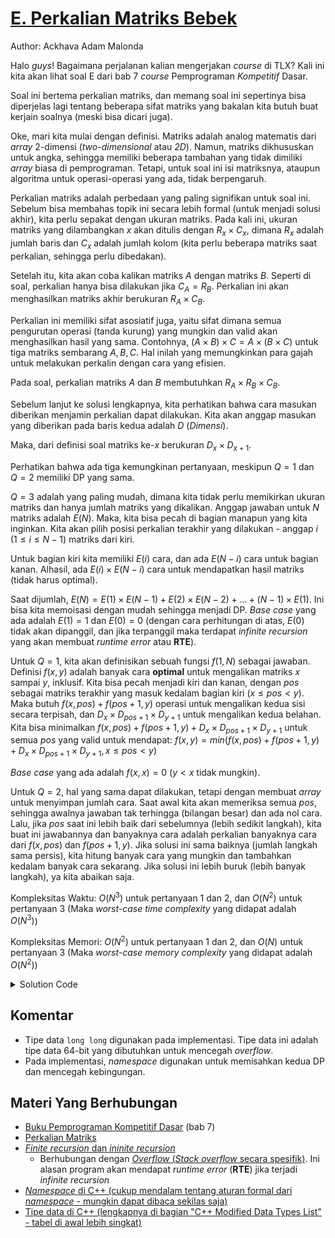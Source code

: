# [E. Perkalian Matriks Bebek](https://tlx.toki.id/courses/competitive/chapters/07/problems/E)

Author: Ackhava Adam Malonda

Halo _guys_! Bagaimana perjalanan kalian mengerjakan _course_ di TLX? Kali ini kita akan lihat soal E dari bab 7 _course_ Pemprograman *Kompetitif* Dasar.

Soal ini bertema perkalian matriks, dan memang soal ini sepertinya bisa diperjelas lagi tentang beberapa sifat matriks yang bakalan kita butuh buat kerjain soalnya (meski bisa dicari juga).

Oke, mari kita mulai dengan definisi. Matriks adalah analog matematis dari _array_ 2-dimensi (_two-dimensional_ atau _2D_). Namun, matriks dikhususkan untuk angka, sehingga memiliki beberapa tambahan yang tidak dimiliki _array_ biasa di pemprograman. Tetapi, untuk soal ini isi matriksnya, ataupun algoritma untuk operasi-operasi yang ada, tidak berpengaruh.

Perkalian matriks adalah perbedaan yang paling signifikan untuk soal ini. Sebelum bisa membahas topik ini secara lebih formal (untuk menjadi solusi akhir), kita perlu sepakat dengan ukuran matriks. Pada kali ini, ukuran matriks yang dilambangkan $x$ akan ditulis dengan $R_x \times C_x$, dimana $R_x$ adalah jumlah baris dan $C_x$ adalah jumlah kolom (kita perlu beberapa matriks saat perkalian, sehingga perlu dibedakan).

Setelah itu, kita akan coba kalikan matriks $A$ dengan matriks $B$. Seperti di soal, perkalian hanya bisa dilakukan jika $C_A = R_B$. Perkalian ini akan menghasilkan matriks akhir berukuran $R_A \times C_B$. 

Perkalian ini memiliki sifat asosiatif juga, yaitu sifat dimana semua pengurutan operasi (tanda kurung) yang mungkin dan valid akan menghasilkan hasil yang sama. Contohnya, $(A \times B) \times C = A \times (B \times C)$ untuk tiga matriks sembarang $A, B, C$. Hal inilah yang memungkinkan para gajah untuk melakukan perkalin dengan cara yang efisien.

Pada soal, perkalian matriks $A$ dan $B$ membutuhkan $R_A \times R_B \times C_B$. 

Sebelum lanjut ke solusi lengkapnya, kita perhatikan bahwa cara masukan diberikan menjamin perkalian dapat dilakukan. Kita akan anggap masukan yang diberikan pada baris kedua adalah $D$ (_Dimensi_). 

Maka, dari definisi soal matriks ke-$x$ berukuran $D_x \times D_{x+1}$. 

Perhatikan bahwa ada tiga kemungkinan pertanyaan, meskipun $Q = 1$ dan $Q = 2$ memiliki DP yang sama. 

$Q = 3$ adalah yang paling mudah, dimana kita tidak perlu memikirkan ukuran matriks dan hanya jumlah matriks yang dikalikan. Anggap jawaban untuk $N$ matriks adalah $E(N)$. Maka, kita bisa pecah di bagian manapun yang kita inginkan. Kita akan pilih posisi perkalian terakhir yang dilakukan - anggap $i$ ($1 \leq i \leq N-1$) matriks dari kiri. 

Untuk bagian kiri kita memiliki $E(i)$ cara, dan ada $E(N-i)$ cara untuk bagian kanan. Alhasil, ada $E(i) \times E(N-i)$ cara untuk mendapatkan hasil matriks (tidak harus optimal). 

Saat dijumlah, $E(N) = E(1) \times E(N-1) + E(2) \times E(N-2) + \dots + (N-1) \times E(1)$. Ini bisa kita memoisasi dengan mudah sehingga menjadi DP. _Base case_ yang ada adalah $E(1) = 1$ dan $E(0) = 0$ (dengan cara perhitungan di atas, $E(0)$ tidak akan dipanggil, dan jika terpanggil maka terdapat _infinite recursion_ yang akan membuat _runtime error_ atau **RTE**).

Untuk $Q = 1$, kita akan definisikan sebuah fungsi $f(1, N)$ sebagai jawaban. Definisi $f(x, y)$ adalah banyak cara **optimal** untuk mengalikan matriks $x$ sampai $y$, inklusif. Kita bisa pecah menjadi kiri dan kanan, dengan $pos$ sebagai matriks terakhir yang masuk kedalam bagian kiri ($x \leq pos \lt y$). Maka butuh $f(x, pos) + f(pos + 1, y)$ operasi untuk mengalikan kedua sisi secara terpisah, dan $D_x \times D_{pos+1} \times D_{y+1}$ untuk mengalikan kedua belahan. Kita bisa minimalkan $f(x, pos) + f(pos + 1, y) + D_x \times D_{pos+1} \times D_{y+1}$ untuk semua $pos$ yang valid untuk mendapat:
$f(x, y) = min(f(x, pos) + f(pos + 1, y) + D_x \times D_{pos+1} \times D_{y+1}, x \leq pos \lt y)$

_Base case_ yang ada adalah $f(x, x) = 0$ ($y<x$ tidak mungkin).

Untuk $Q = 2$, hal yang sama dapat dilakukan, tetapi dengan membuat _array_ untuk menyimpan jumlah cara. Saat awal kita akan memeriksa semua $pos$, sehingga awalnya jawaban tak terhingga (bilangan besar) dan ada nol cara. Lalu, jika $pos$ saat ini lebih baik dari sebelumnya (lebih sedikit langkah), kita buat ini jawabannya dan banyaknya cara adalah perkalian banyaknya cara dari $f(x, pos)$ dan $f(pos+1, y)$. Jika solusi ini sama baiknya (jumlah langkah sama persis), kita hitung banyak cara yang mungkin dan tambahkan kedalam banyak cara sekarang. Jika solusi ini lebih buruk (lebih banyak langkah), ya kita abaikan saja. 

Kompleksitas Waktu: $O(N^3)$ untuk pertanyaan 1 dan 2, dan $O(N^2)$ untuk pertanyaan 3 (Maka _worst-case time complexity_ yang didapat adalah $O(N^3)$)

Kompleksitas Memori: $O(N^2)$ untuk pertanyaan 1 dan 2, dan $O(N)$ untuk pertanyaan 3 (Maka _worst-case memory complexity_ yang didapat adalah $O(N^2)$)

<details>
  <summary>Solution Code</summary>

```c++
#include <bits/stdc++.h>
using namespace std;

typedef long long ll;  // long long adalah tipe data 64-bit di C++ - diperlukan
                       // untuk mencegah overflow

const ll MOD = 26101991;  // Modulo untuk soal 2

ll p[500];  // p adalah D di pembahasan
ll N;
ll Q;

namespace task12 {  // Pertanyaan 1 dan 2
ll memo[500][500];  // Memoisasi
ll cnt[500][500];   // Jumlah cara

ll dp(ll l, ll r) {  // dp adalah f di pembahasan
  if (l == r) {
    cnt[l][r] = 1;
    return 0;
  }

  ll &ans = memo[l][r];
  if (ans != -1) return ans;

  ans = 1E16;

  for (ll i = l; i < r; i++) {  // Iterasi (i adalah pos di pembahasan)
    ll c = p[l] * p[i + 1] * p[r + 1];
    c += dp(l, i) + dp(i + 1, r);

    if (ans > c) {  // Lebih baik
      cnt[l][r] = cnt[l][i] * cnt[i + 1][r];
      cnt[l][r] %= MOD;
      ans = c;
    } else if (ans == c) {  // Sama saja
      cnt[l][r] += cnt[l][i] * cnt[i + 1][r];
      cnt[l][r] %= MOD;
    }
    // Lebih buruk maka tidak akan dilihat :(
  }

  return ans;
}

void init() {
  memset(memo, -1, sizeof memo);
  memset(cnt, 0, sizeof cnt);
}
}

namespace task3 {  // Pertanyaan 3
ll memo[500];

ll dp(ll n) {  // dp adalah E di pembahasan
  if (n == 0) return 0;
  if (n == 1) return 1;

  ll &ans = memo[n];
  if (ans != -1) return ans;

  ans = 0;

  for (ll i = 1; i < n; i++) {  // Iterasi (i adalah pos di pembahasan)
    ans += dp(i) * dp(n - i);
    ans %= MOD;
  }

  return ans;
}

void init() { memset(memo, -1, sizeof memo); }
}

int main() {
  ios_base::sync_with_stdio(false);
  cin.tie(0);
  cout.tie(0);

  cin >> N;

  for (ll i = 1; i <= N + 1; i++) {
    cin >> p[i];
  }

  cin >> Q;

  if (Q == 1) {
    task12::init();
    cout << task12::dp(1, N);
  } else if (Q == 2) {
    task12::init();
    task12::dp(1, N);
    cout << task12::cnt[1][N];
  } else {
    task3::init();
    cout << task3::dp(N);
  }
}
```
</details>

## Komentar
- Tipe data `long long` digunakan pada implementasi. Tipe data ini adalah tipe data 64-bit yang dibutuhkan untuk mencegah _overflow_.
- Pada implementasi, _namespace_ digunakan untuk memisahkan kedua DP dan mencegah kebingungan.

## Materi Yang Berhubungan
- [Buku Pemprograman Kompetitif Dasar](https://osn.toki.id/arsip/download-pkd) (bab 7)
- [Perkalian Matriks](https://byjus.com/maths/matrix-multiplication/)
- [_Finite recursion_ dan _ininite recursion_](https://www.geeksforgeeks.org/finite-and-infinite-recursion-with-examples/)  
  * Berhubungan dengan [_Overflow_ (_Stack overflow_ secara spesifik)](https://www.geeksforgeeks.org/heap-overflow-stack-overflow/). Ini alasan program akan mendapat _runtime error_ (**RTE**) jika terjadi _infinite recursion_
- [_Namespace_ di C++ (cukup mendalam tentang aturan formal dari _namespace_ - mungkin dapat dibaca sekilas saja)](https://www.geeksforgeeks.org/namespace-in-c/)
- [Tipe data di C++ (lengkapnya di bagian "C++ Modified Data Types List" - tabel di awal lebih singkat)](https://www.programiz.com/cpp-programming/data-types)